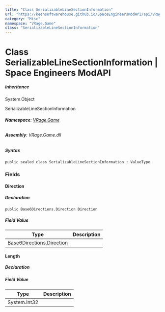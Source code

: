 ```yaml
---
title: "Class SerializableLineSectionInformation"
url: "https://keensoftwarehouse.github.io/SpaceEngineersModAPI/api/VRage.Game.SerializableLineSectionInformation.html"
category: "Misc"
namespace: "VRage.Game"
class: "SerializableLineSectionInformation"
---
```


# Class SerializableLineSectionInformation | Space Engineers ModAPI

##### Inheritance

System.Object

SerializableLineSectionInformation

###### **Namespace**: [VRage.Game](https://keensoftwarehouse.github.io/SpaceEngineersModAPI/api/VRage.Game.html)

###### **Assembly**: VRage.Game.dll

##### Syntax

```
public sealed class SerializableLineSectionInformation : ValueType
```

### Fields

#### Direction

##### Declaration

```
public Base6Directions.Direction Direction
```

##### Field Value

| Type | Description |
| --- | --- |
| [Base6Directions.Direction](https://keensoftwarehouse.github.io/SpaceEngineersModAPI/api/VRageMath.Base6Directions.Direction.html) |     |

#### Length

##### Declaration

##### Field Value

| Type | Description |
| --- | --- |
| System.Int32 |     |